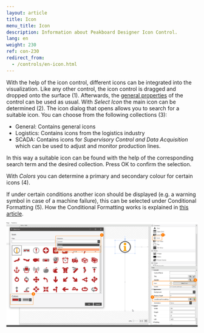```yaml
---
layout: article
title: Icon
menu_title: Icon
description: Information about Peakboard Designer Icon Control.
lang: en
weight: 230
ref: con-230
redirect_from:
  - /controls/en-icon.html
---
```


With the help of the icon control, different icons can be integrated into the visualization.
Like any other control, the icon control is dragged and dropped onto the surface (1). 
Afterwards, the [general properties](/controls/en-allgemeine-eigenschaften.html) of the control can be used as usual.
With *Select Icon* the main icon can be determined (2).
The icon dialog that opens allows you to search for a suitable icon.
You can choose from the following collections (3):

* General: Contains general icons
* Logistics: Contains icons from the logistics industry
* SCADA: Contains icons for *Supervisory Control and Data Acquisition* which can be used to adjust and monitor production lines.


In this way a suitable icon can be found with the help of the corresponding search term and the desired collection.
Press OK to confirm the selection.

With *Colors* you can determine a primary and secondary colour for certain icons (4).


If under certain conditions another icon should be displayed (e.g. a warning symbol in case of a machine failure), this can be selected under Conditional Formatting (5).
How the Conditional Formatting works is explained in [this article](https://help.peakboard.com/controls/en-cf.html).

![image_1](/assets/images/Controls/icon/icon01.png)